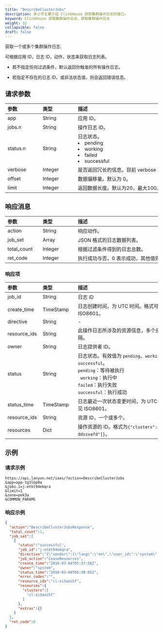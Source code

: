 ```yaml
---
title: "DescribeClusterJobs"
description: 本小节主要介绍 ClickHouse 获取集群操作日志的接口。 
keyword: ClickHouse 获取集群操作日志，获取集群操作日志
weight: 32
collapsible: false
draft: false
---
```




获取一个或多个集群操作日志.

可根据应用 ID，日志 ID，动作，状态来获取日志列表。

- 若不指定任何过滤条件，默认返回你触发的所有操作日志。

- 若指定不存在的日志 ID，或非法状态值，则会返回错误信息。

## 请求参数

|<span style="display:inline-block;width:100px">参数</span> |<span style="display:inline-block;width:100px">类型</span>|<span style="display:inline-block;width:380px">描述</span>|<span style="display:inline-block;width:100px">是否必选</span>|
| :--- | :--- | :--- | :--- |
| app | String | 应用 ID。 | Yes |
| jobs.n | String | 操作日志 ID。| No |
| status.n | String | 日志状态。<li>pending<li> working<li>failed<li>successful | No |
|verbose | Integer | 是否返回冗长的信息。目前 verbose 只支持为 0。 | No
|offset | Integer | 数据偏移量。默认为 0。 | No
|limit | Integer | 返回数据长度。默认为20，最大100。 | No　|

## 响应消息

|<span style="display:inline-block;width:100px">参数</span> |<span style="display:inline-block;width:100px">类型</span>|<span style="display:inline-block;width:380px">描述</span>|
| :--- | :--- | :--- | 
| action | String | 响应动作。 |
| job_set | Array | JSON 格式的日志数据列表。|
| total_count | Integer | 根据过滤条件得到的日志总数。|
| ret_code | Integer | 执行成功与否，0 表示成功，其他值则为错误代码。|

### 响应项

|<span style="display:inline-block;width:100px">参数</span> |<span style="display:inline-block;width:100px">类型</span>|<span style="display:inline-block;width:380px">描述</span>|
| :--- | :--- | :--- | 
| job_id | String | 日志 ID |
| create_time | TimeStamp | 日志创建时间，为 UTC 时间。格式可参见 ISO8601。 |
| directive | String | -
| resource_ids | String | 此操作日志所涉及的资源信息，多个资源以空格分隔。 |
| owner | String | 日志提供者 ID。 |
| status | String | 日志状态。有效值为 `pending`、`working`、`failed`、`successful`。<br>`pending`：等待被执行<br>` working`：执行中<br> `failed`：执行失败<br> `successful`：执行成功 |
| status_time | TimeStamp | 日志最近一次状态变更时间，为 UTC 时间，格式可参见 ISO8601。|
| resource_ids | String | 资源 ID，一个或多个。 |
| resources | Dict | 操作资源的 ID。格式为`{"clusters":["cl-ddssvafd"]}`。 |

## 示例 

### 请求示例

```url
https://api.lanyun.net/iaas/?action=DescribeClusterJobs
&app=app-tg3lbp0a
&jobs.1=j-etkt94ebqra
&limit=1
&zone=pek3a
&COMMON_PARAMS
```

### 响应示例

```json
{
  "action":"DescribeClusterJobsResponse",
  "total_count":1,
  "job_set":[
    {
      "status":"successful",
      "job_id":"j-etkt94ebqra",
      "directive":"{\"sender\":{\"lang\":\"en\",\"user_id\":\"system\",\"console_id\":\"system\",\"root_user_id\":\"system\",\"role\":\"global_admin\",\"privilege\":10,\"channel\":\"internal\"},\"zone\":\"pek3a\",\"expires\":\"2018-03-04T05:38:58Z\",\"action\":\"CeaseResources\",\"clusters\":[\"cl-xi3aoihf\"],\"resource_ids\":[\"cl-xi3aoihf\"]}",
      "job_action":"CeaseResources",
      "create_time":"2018-03-04T05:37:58Z",
      "owner":"system",
      "status_time":"2018-03-04T05:38:05Z",
      "error_codes":"",
      "resource_ids":"cl-xi3aoihf",
      "resources":{
        "clusters":[
          "cl-xi3aoihf"
        ]
      },
      "extras":{}
    }
  ],
  "ret_code":0
}

```
